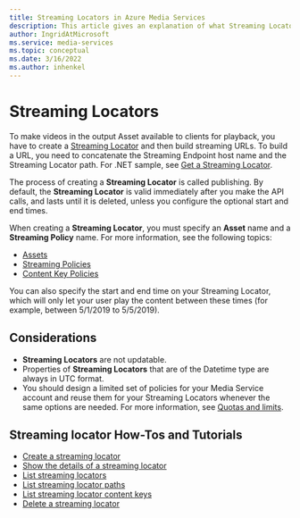 ```yaml
---
title: Streaming Locators in Azure Media Services
description: This article gives an explanation of what Streaming Locators are, and how they are used by Azure Media Services.
author: IngridAtMicrosoft
ms.service: media-services
ms.topic: conceptual
ms.date: 3/16/2022
ms.author: inhenkel
---
```


# Streaming Locators

To make videos in the output Asset available to clients for playback, you have to create a [Streaming Locator](/rest/api/media/streaminglocators) and then build streaming URLs. To build a URL, you need to concatenate the Streaming Endpoint host name and the Streaming Locator path. For .NET sample, see [Get a Streaming Locator](stream-files-tutorial-with-api.md#get-a-streaming-locator).

The process of creating a **Streaming Locator** is called publishing. By default, the **Streaming Locator** is valid immediately after you make the API calls, and lasts until it is deleted, unless you configure the optional start and end times.

When creating a **Streaming Locator**, you must specify an **Asset** name and a **Streaming Policy** name. For more information, see the following topics:

* [Assets](assets-concept.md)
* [Streaming Policies](stream-streaming-policy-concept.md)
* [Content Key Policies](drm-content-key-policy-concept.md)

You can also specify the start and end time on your Streaming Locator, which will only let your user play the content between these times (for example, between 5/1/2019 to 5/5/2019).

## Considerations

- **Streaming Locators** are not updatable.
- Properties of **Streaming Locators** that are of the Datetime type are always in UTC format.
- You should design a limited set of policies for your Media Service account and reuse them for your Streaming Locators whenever the same options are needed. For more information, see [Quotas and limits](limits-quotas-constraints-reference.md).

## Streaming locator How-Tos and Tutorials

- [Create a streaming locator](/streaming-locator-create-how-to?amspage=stream-streaming-locators-concept)
- [Show the details of a streaming locator](streaming-locator-show-how-to.md?amspage=stream-streaming-locators-concept)
- [List streaming locators](streaming-locator-list-how-to.md?amspage=stream-streaming-locators-concept)
- [List streaming locator paths](streaming-locator-list-paths-how-to.md?amspage=stream-streaming-locators-concept)
- [List streaming locator content keys](streaming-locator-list-content-keys-how-to.md?amspage=stream-streaming-locators-concept)
- [Delete a streaming locator](streaming-locator-delete-how-to.md?amspage=stream-streaming-locators-concept)
